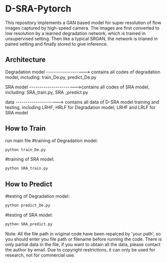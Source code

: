 # D-SRA-Pytorch

This repository implements a GAN based model for super resolution of flow images captured by high-speed camera. The images are first converted to low resolution by a learned degradation network, which is trained in unsupervised setting. Then like a typical SRGAN, the network is trianed in paired setting and finally stored to give inference.
 
 ## Architecture
 Degradation model -------------------> contains all codes of degradation model, including:  train_De.py, predict_De.py
 
 SRA model  ----------------------->contains all codes of SRA model, including:  SRA_train.py, SRA _predict.py
 
 data ---------------------> contains all data of D-SRA model training and testing, including LRHF, HRLF for Degradation model, LRHF and LRLF for SRA model
 

## How to Train
run main file
#training of Degradation model:
```bash
python train_De.py   
```
#training of SRA model:
```bash
python SRA_train.py   
```


## How to Predict
#testing of Degradation model:
```bash
python predict_De.py   
```
#testing of SRA model:
```bash
python SRA_predict.py   
```

Note: All the file path in original code have been repalced by 'your path', so you should enter you file path or filename before running the code. 
There is only partial data in the file, if you want to obtain all the data, please contact the author by email.
Due to copyright restrictions, it can only be used for research, not for commercial use.
